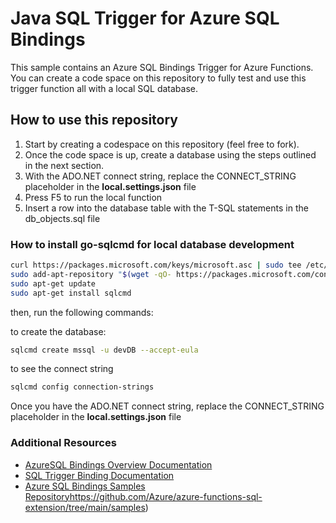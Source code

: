 # Java SQL Trigger for Azure SQL Bindings

This sample contains an Azure SQL Bindings Trigger for Azure Functions. You can create a code space on this repository to fully test and use this trigger function all with a local SQL database.

## How to use this repository

1. Start by creating a codespace on this repository (feel free to fork). 
2. Once the code space is up, create a database using the steps outlined in the next section.
3. With the ADO.NET connect string, replace the CONNECT_STRING placeholder in the **local.settings.json** file
4. Press F5 to run the local function
5. Insert a row into the database table with the T-SQL statements in the db_objects.sql file

 
### How to install go-sqlcmd for local database development

```BASH
curl https://packages.microsoft.com/keys/microsoft.asc | sudo tee /etc/apt/trusted.gpg.d/microsoft.asc
sudo add-apt-repository "$(wget -qO- https://packages.microsoft.com/config/ubuntu/20.04/prod.list)"
sudo apt-get update
sudo apt-get install sqlcmd
```

then, run the following commands:

to create the database:

```BASH
sqlcmd create mssql -u devDB --accept-eula
```

to see the connect string

```BASH
sqlcmd config connection-strings
```

Once you have the ADO.NET connect string, replace the CONNECT_STRING placeholder in the **local.settings.json** file

### Additional Resources

- [AzureSQL Bindings Overview Documentation](https://learn.microsoft.com/azure/azure-functions/functions-bindings-azure-sql?tabs=in-process%2Cextensionv4&pivots=programming-language-csharp)
- [SQL Trigger Binding Documentation](https://learn.microsoft.com/azure/azure-functions/functions-bindings-azure-sql-trigger?tabs=isolated-process%2Cportal&pivots=programming-language-java)
- [Azure SQL Bindings Samples Repository](https://github.com/Azure/azure-functions-sql-extension/tree/main/samples)https://github.com/Azure/azure-functions-sql-extension/tree/main/samples)

